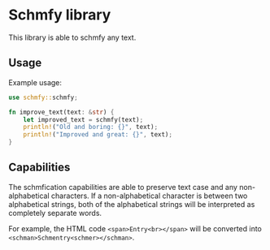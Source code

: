 # Schmfy library
This library is able to schmfy any text.

## Usage
Example usage:
```rust
use schmfy::schmfy;

fn improve_text(text: &str) {
    let improved_text = schmfy(text);
    println!("Old and boring: {}", text);
    println!("Improved and great: {}", text);
}
```

## Capabilities
The schmfication capabilities are able to preserve text case and any non-alphabetical characters.
If a non-alphabetical character is between two alphabetical strings, both of the alphabetical strings will be interpreted as completely separate words.

For example, the HTML code `<span>Entry<br></span>` will be converted into `<schman>Schmentry<schmer></schman>`.